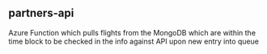 ## partners-api

Azure Function which pulls flights from the MongoDB which are within the time block to be checked in the  info against API upon new entry into queue